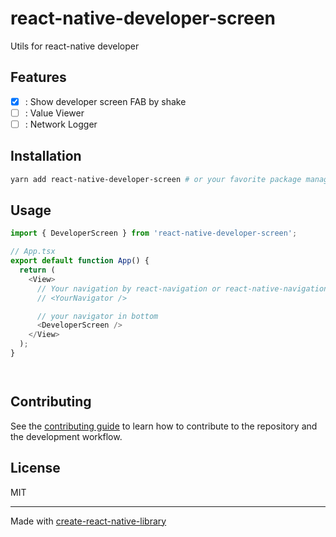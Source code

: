 # react-native-developer-screen

Utils for react-native developer

## Features
- [x] : Show developer screen FAB by shake
- [ ] : Value Viewer
- [ ] : Network Logger

## Installation

```sh
yarn add react-native-developer-screen # or your favorite package manager
```

## Usage


```js
import { DeveloperScreen } from 'react-native-developer-screen';

// App.tsx
export default function App() {
  return (
    <View>
      // Your navigation by react-navigation or react-native-navigation
      // <YourNavigator />

      // your navigator in bottom
      <DeveloperScreen />
    </View>
  );
}




```


## Contributing

See the [contributing guide](CONTRIBUTING.md) to learn how to contribute to the repository and the development workflow.

## License

MIT

---

Made with [create-react-native-library](https://github.com/callstack/react-native-builder-bob)
